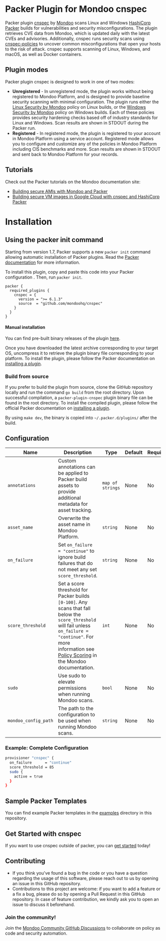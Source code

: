 # Packer Plugin for Mondoo cnspec

Packer plugin [cnspec](https://github.com/mondoohq/cnspec) by [Mondoo](https://mondoo.com) scans Linux and Windows [HashiCorp Packer](https://www.packer.io) builds for vulnerabilities and security misconfigurations. The plugin retrieves CVE data from Mondoo, which is updated daily with the latest CVEs and advisories. Additionally, cnspec runs security scans using [cnspec-policies](https://github.com/mondoohq/cnspec-policies) to uncover common misconfigurations that open your hosts to the risk of attack. cnspec supports scanning of Linux, Windows, and macOS, as well as Docker containers.

## Plugin modes

Packer plugin cnspec is designed to work in one of two modes:

- **Unregistered** - In unregistered mode, the plugin works without being registered to Mondoo Platform, and is designed to provide baseline security scanning with minimal configuration. The plugin runs either the [Linux Security by Mondoo](https://github.com/mondoohq/cnspec-policies/blob/main/core/mondoo-linux-security.mql.yaml) policy on Linux builds, or the [Windows Security by Mondoo](https://github.com/mondoohq/cnspec-policies/blob/main/core/mondoo-windows-security.mql.yaml) policy on Windows builds. Each of these policies provides security hardening checks based off of industry standards for Linux and Windows. Scan results are shown in STDOUT during the Packer run.  
- **Registered** - In registered mode, the plugin is registered to your account in Mondoo Platform using a service account. Registered mode allows you to configure and customize any of the policies in Mondoo Platform including CIS benchmarks and more. Scan results are shown in STDOUT and sent back to Mondoo Platform for your records.



## Tutorials

Check out the Packer tutorials on the Mondoo documentation site:

- [Building secure AMIs with Mondoo and Packer]([https://mondoo.com/docs/cnspec/cnspec-aws/cnspec-aws-packer/)
- [Building secure VM images in Google Cloud with cnspec and HashiCorp Packer](https://mondoo.com/docs/cnspec/cnspec-gcp/cnspec-gcp-packer/) 

# Installation

## Using the packer init command
Starting from version 1.7, Packer supports a new `packer init` command allowing automatic installation of Packer plugins. Read the [Packer documentation](https://www.packer.io/docs/commands/init) for more information.

To install this plugin, copy and paste this code into your Packer configuration . Then, run `packer init`.

```hcl
packer {
  required_plugins {
    cnspec = {
      version = ">= 6.1.3"
      source  = "github.com/mondoohq/cnspec"
    }
  }
}
```

#### Manual installation

You can find pre-built binary releases of the plugin [here](https://github.com/mondoohq/packer-plugin-cnspec/releases).

Once you have downloaded the latest archive corresponding to your target OS, uncompress it to retrieve the plugin binary file corresponding to your platform. To install the plugin, please follow the Packer documentation on
[installing a plugin](https://www.packer.io/docs/extending/plugins/#installing-plugins).

### Build from source

If you prefer to build the plugin from source, clone the GitHub repository locally and run the command `go build` from the root directory. Upon successful compilation, a `packer-plugin-cnspec` plugin binary file can be found in the root directory. To install the compiled plugin, please follow the official Packer documentation on [installing a plugin](https://www.packer.io/docs/extending/plugins/#installing-plugins).

By using `make dev`, the binary is copied into `~/.packer.d/plugins/` after the build.

## Configuration

| **Name** | **Description** | **Type** | **Default** | **Required** |
|---|---|------------------|-------------|--------------|
| `annotations`     | Custom annotations can be applied to Packer build assets to provide additional metadata for asset tracking.  | `map of strings` | None | No |
| `asset_name`      | Overwrite the asset name in Mondoo Platform. | `string` | None | No |
| `on_failure`      | Set `on_failure = "continue"` to ignore build failures that do not meet any set `score_threshold`.| `string` | None | No |
| `score_threshold` | Set a score threshold for Packer builds `[0-100]`. Any scans that fall below the `score_threshold` will fail unless `on_failure = "continue"`. For more information see [Policy Scoring](https://mondoo.com/docs/platform/policies/scoring/index.html) in the Mondoo documentation. | `int`            | None        | No           |
| `sudo`            | Use sudo to elevate permissions when running Mondoo scans. | `bool`         | None        | No           |
| `mondoo_config_path`            | The path to the configuration to be used when running Mondoo scans. | `string`         | None        | No           |


### Example: Complete Configuration

```bash
provisioner "cnspec" {
  on_failure      = "continue"
  score_threshold = 85
  sudo {
    active = true
  }
}
```

## Sample Packer Templates

You can find example Packer templates in the [examples](/examples/) directory in this repository.

## Get Started with cnspec

If you want to use cnspec outside of packer, you can [get started](https://mondoo.com/docs/cnspec/) today!

## Contributing

* If you think you've found a bug in the code or you have a question regarding
  the usage of this software, please reach out to us by opening an issue in
  this GitHub repository.
* Contributions to this project are welcome: if you want to add a feature or a
  fix a bug, please do so by opening a Pull Request in this GitHub repository.
  In case of feature contribution, we kindly ask you to open an issue to
  discuss it beforehand.

### Join the community!

Join the [Mondoo Community GitHub Discussions](https://github.com/orgs/mondoohq/discussions) to collaborate on policy as code and security automation.

